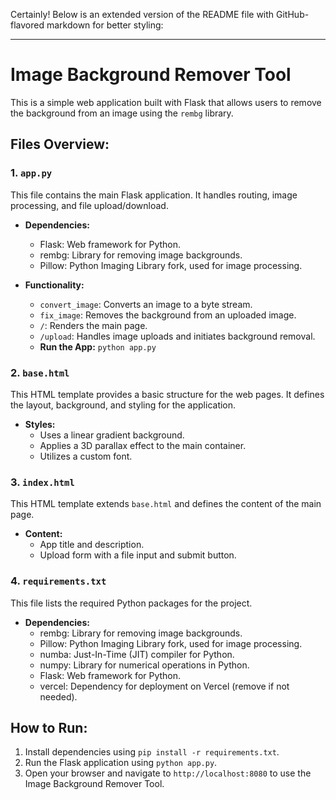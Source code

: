 Certainly! Below is an extended version of the README file with GitHub-flavored markdown for better styling:

---

# Image Background Remover Tool

This is a simple web application built with Flask that allows users to remove the background from an image using the `rembg` library.

## Files Overview:

### 1. `app.py`

This file contains the main Flask application. It handles routing, image processing, and file upload/download.

- **Dependencies:**
  - Flask: Web framework for Python.
  - rembg: Library for removing image backgrounds.
  - Pillow: Python Imaging Library fork, used for image processing.

- **Functionality:**
  - `convert_image`: Converts an image to a byte stream.
  - `fix_image`: Removes the background from an uploaded image.
  - `/`: Renders the main page.
  - `/upload`: Handles image uploads and initiates background removal.
  - **Run the App:** `python app.py`

### 2. `base.html`

This HTML template provides a basic structure for the web pages. It defines the layout, background, and styling for the application.

- **Styles:**
  - Uses a linear gradient background.
  - Applies a 3D parallax effect to the main container.
  - Utilizes a custom font.

### 3. `index.html`

This HTML template extends `base.html` and defines the content of the main page.

- **Content:**
  - App title and description.
  - Upload form with a file input and submit button.

### 4. `requirements.txt`

This file lists the required Python packages for the project.

- **Dependencies:**
  - rembg: Library for removing image backgrounds.
  - Pillow: Python Imaging Library fork, used for image processing.
  - numba: Just-In-Time (JIT) compiler for Python.
  - numpy: Library for numerical operations in Python.
  - Flask: Web framework for Python.
  - vercel: Dependency for deployment on Vercel (remove if not needed).

## How to Run:

1. Install dependencies using `pip install -r requirements.txt`.
2. Run the Flask application using `python app.py`.
3. Open your browser and navigate to `http://localhost:8080` to use the Image Background Remover Tool.